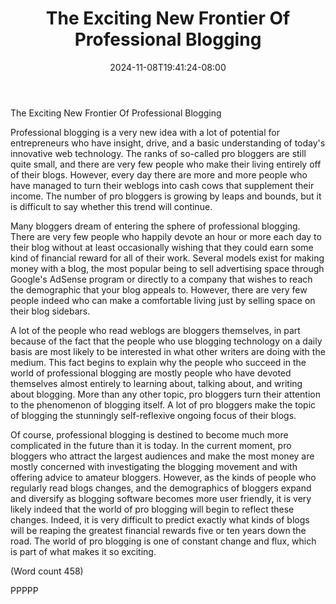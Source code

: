 ﻿---
title: "The Exciting New Frontier Of Professional Blogging"
date: 2024-11-08T19:41:24-08:00
description: "Blogging Tips for Web Success"
featured_image: "/images/Blogging.jpg"
tags: ["Blogging"]
---

The Exciting New Frontier Of Professional Blogging

Professional blogging is a very new idea with a lot of
potential for entrepreneurs who have insight, drive, and
a basic understanding of today's innovative web
technology. The ranks of so-called pro bloggers are still
quite small, and there are very few people who make
their living entirely off of their blogs. However, every
day there are more and more people who have managed
to turn their weblogs into cash cows that supplement
their income. The number of pro bloggers is growing by
leaps and bounds, but it is difficult to say whether this
trend will continue. 

Many bloggers dream of entering the sphere of
professional blogging. There are very few people who
happily devote an hour or more each day to their blog
without at least occasionally wishing that they could
earn some kind of financial reward for all of their work.
Several models exist for making money with a blog, the
most popular being to sell advertising space through
Google's AdSense program or directly to a company
that wishes to reach the demographic that your blog
appeals to. However, there are very few people indeed
who can make a comfortable living just by selling space
on their blog sidebars. 

A lot of the people who read weblogs are bloggers
themselves, in part because of the fact that the people
who use blogging technology on a daily basis are most
likely to be interested in what other writers are doing
with the medium. This fact begins to explain why the
people who succeed in the world of professional
blogging are mostly people who have devoted
themselves almost entirely to learning about, talking
about, and writing about blogging. More than any other
topic, pro bloggers turn their attention to the
phenomenon of blogging itself. A lot of pro bloggers
make the topic of blogging the stunningly self-reflexive
ongoing focus of their blogs. 

Of course, professional blogging is destined to become
much more complicated in the future than it is today. In
the current moment, pro bloggers who attract the largest
audiences and make the most money are mostly
concerned with investigating the blogging movement
and with offering advice to amateur bloggers. However,
as the kinds of people who regularly read blogs
changes, and the demographics of bloggers expand and
diversify as blogging software becomes more user
friendly, it is very likely indeed that the world of pro
blogging will begin to reflect these changes. Indeed, it
is very difficult to predict exactly what kinds of blogs
will be reaping the greatest financial rewards five or ten
years down the road. The world of pro blogging is one
of constant change and flux, which is part of what
makes it so exciting. 

(Word count 458)

PPPPP
